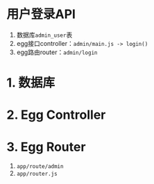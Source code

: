
# 用户登录API

1. 数据库`admin_user`表
2. egg接口controller：`admin/main.js -> login()`
3. egg路由router：`admin/login`



# 1. 数据库


# 2. Egg Controller

# 3. Egg Router

1. `app/route/admin`
2. `app/router.js`

